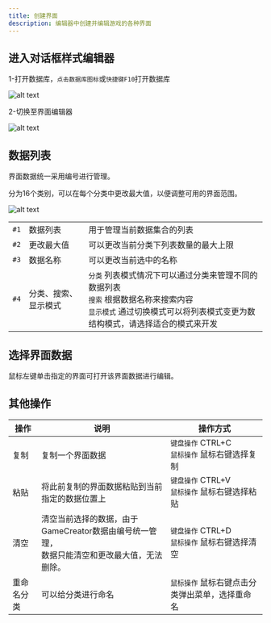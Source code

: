 ```yaml
---
title: 创建界面
description: 编辑器中创建并编辑游戏的各种界面
---
```


## 进入对话框样式编辑器

1-打开数据库，`点击数据库图标`或`快捷键F10`打开数据库

![alt text](https://assbak.gcw.wiki/gcw/image/zh_hans/getting-started/9.avatar/2.create/image.png)

2-切换至界面编辑器

![alt text](https://assbak.gcw.wiki/gcw/image/zh_hans/getting-started/13.interface/2.create/image.png)

## 数据列表

界面数据统一采用编号进行管理。

分为16个类别，可以在每个分类中更改最大值，以便调整可用的界面范围。

![alt text](https://assbak.gcw.wiki/gcw/image/zh_hans/getting-started/13.interface/2.create/image-1.png)

|      |                      |                                                                                                                                                                         |
| ---- | -------------------- | ----------------------------------------------------------------------------------------------------------------------------------------------------------------------- |
| `#1` | 数据列表             | 用于管理当前数据集合的列表                                                                                                                                              |
| `#2` | 更改最大值           | 可以更改当前分类下列表数量的最大上限                                                                                                                                    |
| `#3` | 数据名称             | 可以更改当前选中的名称                                                                                                                                                  |
| `#4` | 分类、搜索、显示模式 | `分类` 列表模式情况下可以通过分类来管理不同的数据列表<br>`搜索` 根据数据名称来搜索内容<br>`显示模式` 通过切换模式可以将列表模式变更为数结构模式，请选择适合的模式来开发 |

## 选择界面数据

鼠标左键单击指定的界面可打开该界面数据进行编辑。

## 其他操作

| 操作       | 说明                                                                                            | 操作方式                                         |
| ---------- | ----------------------------------------------------------------------------------------------- | ------------------------------------------------ |
| 复制       | 复制一个界面数据                                                                                | `键盘操作` CTRL+C<br>`鼠标操作` 鼠标右键选择复制 |
| 粘贴       | 将此前复制的界面数据粘贴到当前指定的数据位置上                                                  | `键盘操作` CTRL+V<br>`鼠标操作` 鼠标右键选择粘贴 |
| 清空       | 清空当前选择的数据，由于GameCreator数据由编号统一管理，<br>数据只能清空和更改最大值，无法删除。 | `键盘操作` CTRL+D<br>`鼠标操作` 鼠标右键选择清空 |
| 重命名分类 | 可以给分类进行命名                                                                              | `鼠标操作` 鼠标右键点击分类弹出菜单，选择重命名  |
